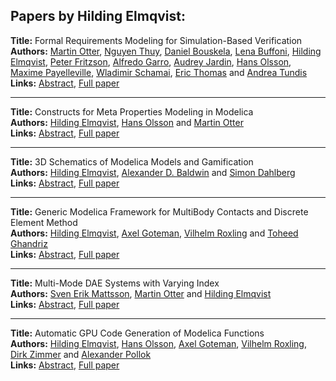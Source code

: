 <h2>Papers by Hilding Elmqvist:</h2>
<p>
<b>Title:</b> Formal Requirements Modeling for Simulation-Based Verification<br />
<b>Authors:</b> <a href="../authors/author_225.html">Martin Otter</a>, <a href="../authors/author_308.html">Nguyen Thuy</a>, <a href="../authors/author_38.html">Daniel Bouskela</a>, <a href="../authors/author_41.html">Lena Buffoni</a>, <a href="../authors/author_77.html">Hilding Elmqvist</a>, <a href="../authors/author_92.html">Peter Fritzson</a>, <a href="../authors/author_100.html">Alfredo Garro</a>, <a href="../authors/author_147.html">Audrey Jardin</a>, <a href="../authors/author_222.html">Hans Olsson</a>, <a href="../authors/author_231.html">Maxime Payelleville</a>, <a href="../authors/author_268.html">Wladimir Schamai</a>, <a href="../authors/author_304.html">Eric Thomas</a> and <a href="../authors/author_316.html">Andrea Tundis</a><br />
<b>Links:</b> <a href="../abstracts/abstract_67.pdf">Abstract</a>, <a href="../submissions/ecp15118625_OtterThuyBouskelaBuffoniElmqvistFritzsonGarroJardinOlssonPayellevilleSchamaiThomasTundis.pdf">Full paper</a>
</p>
<hr />
<p>
<b>Title:</b> Constructs for Meta Properties Modeling in Modelica<br />
<b>Authors:</b> <a href="../authors/author_77.html">Hilding Elmqvist</a>, <a href="../authors/author_222.html">Hans Olsson</a> and <a href="../authors/author_225.html">Martin Otter</a><br />
<b>Links:</b> <a href="../abstracts/abstract_26.pdf">Abstract</a>, <a href="../submissions/ecp15118245_ElmqvistOlssonOtter.pdf">Full paper</a>
</p>
<hr />
<p>
<b>Title:</b> 3D Schematics of Modelica Models and Gamification<br />
<b>Authors:</b> <a href="../authors/author_77.html">Hilding Elmqvist</a>, <a href="../authors/author_14.html">Alexander D. Baldwin</a> and <a href="../authors/author_60.html">Simon Dahlberg</a><br />
<b>Links:</b> <a href="../abstracts/abstract_57.pdf">Abstract</a>, <a href="../submissions/ecp15118527_ElmqvistBaldwinDahlberg.pdf">Full paper</a>
</p>
<hr />
<p>
<b>Title:</b> Generic Modelica Framework for MultiBody Contacts and Discrete Element Method<br />
<b>Authors:</b> <a href="../authors/author_77.html">Hilding Elmqvist</a>, <a href="../authors/author_116.html">Axel Goteman</a>, <a href="../authors/author_262.html">Vilhelm Roxling</a> and <a href="../authors/author_105.html">Toheed Ghandriz</a><br />
<b>Links:</b> <a href="../abstracts/abstract_46.pdf">Abstract</a>, <a href="../submissions/ecp15118427_ElmqvistGotemanRoxlingGhandriz.pdf">Full paper</a>
</p>
<hr />
<p>
<b>Title:</b> Multi-Mode DAE Systems with Varying Index<br />
<b>Authors:</b> <a href="../authors/author_192.html">Sven Erik Mattsson</a>, <a href="../authors/author_225.html">Martin Otter</a> and <a href="../authors/author_77.html">Hilding Elmqvist</a><br />
<b>Links:</b> <a href="../abstracts/abstract_9.pdf">Abstract</a>, <a href="../submissions/ecp1511889_MattssonOtterElmqvist.pdf">Full paper</a>
</p>
<hr />
<p>
<b>Title:</b> Automatic GPU Code Generation of Modelica Functions<br />
<b>Authors:</b> <a href="../authors/author_77.html">Hilding Elmqvist</a>, <a href="../authors/author_222.html">Hans Olsson</a>, <a href="../authors/author_116.html">Axel Goteman</a>, <a href="../authors/author_262.html">Vilhelm Roxling</a>, <a href="../authors/author_344.html">Dirk Zimmer</a> and <a href="../authors/author_242.html">Alexander Pollok</a><br />
<b>Links:</b> <a href="../abstracts/abstract_25.pdf">Abstract</a>, <a href="../submissions/ecp15118235_ElmqvistOlssonGotemanRoxlingZimmerPollok.pdf">Full paper</a>
</p>
